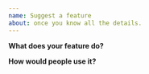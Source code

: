 ```yaml
---
name: Suggest a feature
about: once you know all the details.
---
```

<!--
  Thanks for sharing your new idea! Please answer the following questions:
-->

**What does your feature do?**

**How would people use it?**
